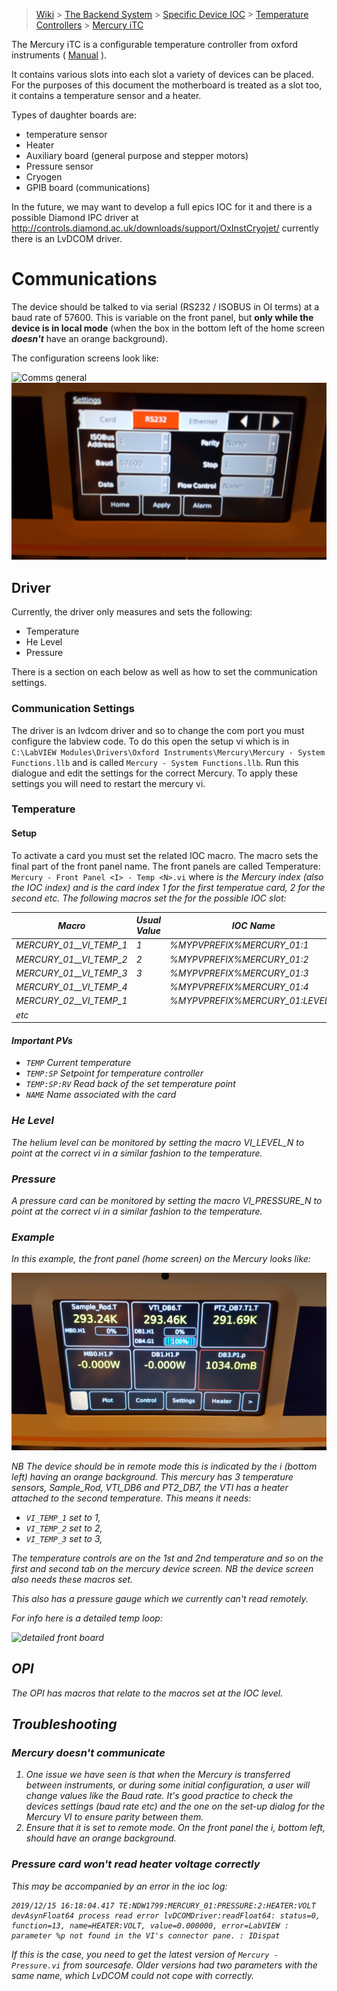  > [Wiki](Home) > [The Backend System](The-Backend-System) > [Specific Device IOC](Specific-Device-IOC) > [Temperature Controllers](Temperature-Controllers) > [Mercury iTC](MercuryiTC)

The Mercury iTC is a configurable temperature controller from oxford instruments ( [Manual](http://lmu.web.psi.ch/docu/manuals/bulk_manuals/OxfordInstruments/Dolly_Mark_II/Mercury_iTC_manual_Issue_05.pdf) ).

It contains various slots into each slot a variety of devices can be placed. For the purposes of this document the motherboard is treated as a slot too, it contains a temperature sensor and a heater.

Types of daughter boards are:
 * temperature sensor
 * Heater
 * Auxiliary board (general purpose and stepper motors)
 * Pressure sensor
 * Cryogen
 * GPIB board (communications)

In the future, we may want to develop a full epics IOC for it and there is a possible Diamond IPC driver at  http://controls.diamond.ac.uk/downloads/support/OxInstCryojet/ currently there is an LvDCOM driver.

# Communications

The device should be talked to via serial (RS232 / ISOBUS in OI terms) at a baud rate of 57600. This is variable on the front panel, but **only while the device is in local mode** (when the box in the bottom left of the home screen **_doesn't_** have an orange background).

The configuration screens look like:

![Comms general](backend_system/IOCs/MercuryITc/comms1.jpg)
![Comms detailed](backend_system/IOCs/MercuryITc/comms2.jpg)

## Driver
Currently, the driver only measures and sets the following:

- Temperature
- He Level
- Pressure

There is a section on each below as well as how to set the communication settings.

### Communication Settings

The driver is an lvdcom driver and so to change the com port you must configure the labview code. To do this open the setup vi which is in `C:\LabVIEW Modules\Drivers\Oxford Instruments\Mercury\Mercury - System Functions.llb` and is called `Mercury - System Functions.llb`. Run this dialogue and edit the settings for the correct Mercury. To apply these settings you will need to restart the mercury vi.

### Temperature

#### Setup

To activate a card you must set the related IOC macro. The macro sets the final part of the front panel name. The front panels are called Temperature: `Mercury - Front Panel <I> - Temp <N>.vi` where <I> is the Mercury index (also the IOC index) and <N> is the card index 1 for the first temperatue card, 2 for the second etc. The following macros set the <I> for the possible IOC slot:

| Macro | Usual Value | IOC Name | 
| ----  | ----------- | -------- | 
| MERCURY_01__VI_TEMP_1 | 1 | %MYPVPREFIX%MERCURY_01:1 |
| MERCURY_01__VI_TEMP_2 | 2 | %MYPVPREFIX%MERCURY_01:2 |
| MERCURY_01__VI_TEMP_3 | 3 | %MYPVPREFIX%MERCURY_01:3 |
| MERCURY_01__VI_TEMP_4 |   | %MYPVPREFIX%MERCURY_01:4 |
| MERCURY_02__VI_TEMP_1 |   | %MYPVPREFIX%MERCURY_01:LEVEL:1 |
| etc                   |   |                          |

#### Important PVs

* `TEMP` Current temperature
* `TEMP:SP` Setpoint for temperature controller
* `TEMP:SP:RV` Read back of the set temperature point
* `NAME` Name associated with the card

### He Level

The helium level can be monitored by setting the macro VI_LEVEL_N to point at the correct vi in a similar fashion to the temperature.

### Pressure

A pressure card can be monitored by setting the macro VI_PRESSURE_N to point at the correct vi in a similar fashion to the temperature.

### Example

In this example, the front panel (home screen) on the Mercury looks like:

![front panel showing 6 areas](backend_system/IOCs/MercuryITc/front_panel.jpg)

NB The device should be in remote mode this is indicated by the *i* (bottom left) having an orange background.
This mercury has 3 temperature sensors, Sample_Rod, VTI_DB6 and PT2_DB7, the VTI has a heater attached to the second temperature. This means it needs:

- `VI_TEMP_1` set to 1, 
- `VI_TEMP_2` set to 2, 
- `VI_TEMP_3` set to 3, 

The temperature controls are on the 1st and 2nd temperature and so on the first and second tab on the mercury device screen. NB the device screen also needs these macros set.

This also has a pressure gauge which we currently can't read remotely.

For info here is a detailed temp loop:

![detailed front board](backend_system/IOCs/MercuryITc/detailed_temp_board.jpg)

## OPI

The OPI has macros that relate to the macros set at the IOC level.

## Troubleshooting

### Mercury doesn't communicate 

1. One issue we have seen is that when the Mercury is transferred between instruments, or during some initial configuration, a user will change values like the Baud rate. It's good practice to check the devices settings (baud rate etc) and the one on the set-up dialog for the Mercury VI to ensure parity between them.
1. Ensure that it is set to remote mode. On the front panel the *i*, bottom left, should have an orange background.

### Pressure card won't read heater voltage correctly

This may be accompanied by an error in the ioc log:

```
2019/12/15 16:18:04.417 TE:NDW1799:MERCURY_01:PRESSURE:2:HEATER:VOLT devAsynFloat64 process read error lvDCOMDriver:readFloat64: status=0, function=13, name=HEATER:VOLT, value=0.000000, error=LabVIEW : parameter %p not found in the VI's connector pane. : IDispat
```

If this is the case, you need to get the latest version of `Mercury - Pressure.vi` from sourcesafe. Older versions had two parameters with the same name, which LvDCOM could not cope with correctly.
